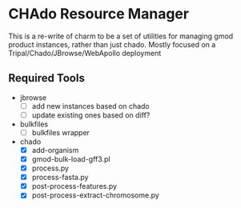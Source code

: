 # CHAdo Resource Manager

This is a re-write of charm to be a set of utilities for managing gmod product instances, rather than just chado. Mostly focused on a Tripal/Chado/JBrowse/WebApollo deployment

## Required Tools

- jbrowse
    - [ ] add new instances based on chado
    - [ ] update existing ones based on diff?
- bulkfiles
    - [ ] bulkfiles wrapper
- chado
    - [x] add-organism
    - [x] gmod-bulk-load-gff3.pl
    - [x] process.py
    - [x] process-fasta.py
    - [x] post-process-features.py
    - [x] post-process-extract-chromosome.py
